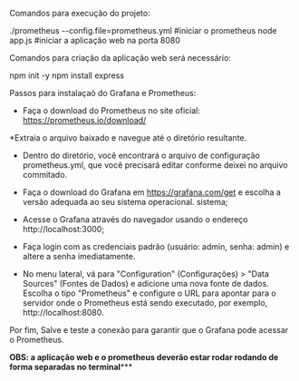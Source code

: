 Comandos para execução do projeto:

./prometheus --config.file=prometheus.yml #iniciar o prometheus 
node app.js #iniciar a aplicação web na porta 8080

Comandos para criação da aplicação web será necessário:

npm init -y
npm install express

Passos para instalaçaõ do Grafana e Prometheus:

* Faça o download do Prometheus no site oficial: https://prometheus.io/download/

*Extraia o arquivo baixado e navegue até o diretório resultante.

* Dentro do diretório, você encontrará o arquivo de configuração prometheus.yml, que você precisará editar conforme deixei no arquivo commitado.

* Faça o download do Grafana em https://grafana.com/get e escolha a versão adequada ao seu sistema operacional.
 sistema;

* Acesse o Grafana através do navegador usando o endereço http://localhost:3000;

* Faça login com as credenciais padrão (usuário: admin, senha: admin) e altere a senha imediatamente.

* No menu lateral, vá para "Configuration" (Configurações) > "Data Sources" (Fontes de Dados) e adicione uma nova fonte de dados.
Escolha o tipo "Prometheus" e configure o URL para apontar para o servidor onde o Prometheus está sendo executado, por exemplo, http://localhost:8080.

Por fim, Salve e teste a conexão para garantir que o Grafana pode acessar o Prometheus.


****OBS: a aplicação web e o prometheus deverão estar rodar rodando de forma separadas no terminal*******
